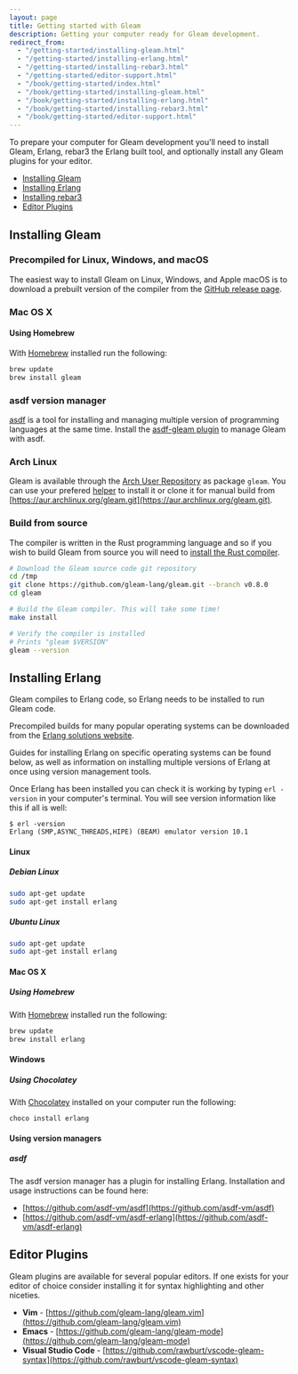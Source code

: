 ```yaml
---
layout: page
title: Getting started with Gleam
description: Getting your computer ready for Gleam development.
redirect_from:
  - "/getting-started/installing-gleam.html"
  - "/getting-started/installing-erlang.html"
  - "/getting-started/installing-rebar3.html"
  - "/getting-started/editor-support.html"
  - "/book/getting-started/index.html"
  - "/book/getting-started/installing-gleam.html"
  - "/book/getting-started/installing-erlang.html"
  - "/book/getting-started/installing-rebar3.html"
  - "/book/getting-started/editor-support.html"
---
```


To prepare your computer for Gleam development you'll need to install Gleam,
Erlang, rebar3 the Erlang built tool, and optionally install any Gleam plugins
for your editor.

- [Installing Gleam](#installing-gleam)
- [Installing Erlang](#installing-erlang)
- [Installing rebar3](#installing-rebar3)
- [Editor Plugins](#editor-plugins)


## Installing Gleam

### Precompiled for Linux, Windows, and macOS

The easiest way to install Gleam on Linux, Windows, and Apple macOS is to download a
prebuilt version of the compiler from the [GitHub release
page](https://github.com/gleam-lang/gleam/releases).

### Mac OS X

#### Using Homebrew

With [Homebrew](https://brew.sh) installed run the following:

```sh
brew update
brew install gleam
```

### asdf version manager

[asdf](https://github.com/asdf-vm/asdf) is a tool for installing and managing
multiple version of programming languages at the same time. Install the
[asdf-gleam plugin](https://github.com/vic/asdf-gleam) to manage Gleam with
asdf.

### Arch Linux

Gleam is available through the [Arch User Repository](https://wiki.archlinux.org/index.php/Arch_User_Repository)
as package `gleam`. You can use your prefered [helper](https://wiki.archlinux.org/index.php/AUR_helpers)
to install it or clone it for manual build from [https://aur.archlinux.org/gleam.git](https://aur.archlinux.org/gleam.git).

### Build from source

The compiler is written in the Rust programming language and so if you wish to
build Gleam from source you will need to [install the Rust
compiler](https://www.rust-lang.org/tools/install).

```sh
# Download the Gleam source code git repository
cd /tmp
git clone https://github.com/gleam-lang/gleam.git --branch v0.8.0
cd gleam

# Build the Gleam compiler. This will take some time!
make install

# Verify the compiler is installed
# Prints "gleam $VERSION"
gleam --version
```

## Installing Erlang

Gleam compiles to Erlang code, so Erlang needs to be installed to run Gleam
code.

Precompiled builds for many popular operating systems can be downloaded from
the [Erlang solutions website](https://www.erlang-solutions.com/resources/download.html).

Guides for installing Erlang on specific operating systems can be found below,
as well as information on installing multiple versions of Erlang at once using
version management tools.

Once Erlang has been installed you can check it is working by typing `erl
-version` in your computer's terminal. You will see version information like
this if all is well:

```
$ erl -version
Erlang (SMP,ASYNC_THREADS,HIPE) (BEAM) emulator version 10.1
```

#### Linux

##### Debian Linux

```sh
sudo apt-get update
sudo apt-get install erlang
```

##### Ubuntu Linux

```sh
sudo apt-get update
sudo apt-get install erlang
```


#### Mac OS X

##### Using Homebrew

With [Homebrew](https://brew.sh) installed run the following:

```sh
brew update
brew install erlang
```


#### Windows

##### Using Chocolatey

With [Chocolatey](https://chocolatey.org/) installed on your computer run the
following:

```
choco install erlang
```

#### Using version managers

##### asdf

The asdf version manager has a plugin for installing Erlang. Installation and
usage instructions can be found here:

- [https://github.com/asdf-vm/asdf](https://github.com/asdf-vm/asdf)
- [https://github.com/asdf-vm/asdf-erlang](https://github.com/asdf-vm/asdf-erlang)


## Editor Plugins

Gleam plugins are available for several popular editors. If one exists for
your editor of choice consider installing it for syntax highlighting and other
niceties.

- **Vim** - [https://github.com/gleam-lang/gleam.vim](https://github.com/gleam-lang/gleam.vim)
- **Emacs** - [https://github.com/gleam-lang/gleam-mode](https://github.com/gleam-lang/gleam-mode)
- **Visual Studio Code** - [https://github.com/rawburt/vscode-gleam-syntax](https://github.com/rawburt/vscode-gleam-syntax)

